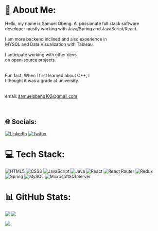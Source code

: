 # 💫 About Me:
Hello, my name is Samuel Obeng. A  passionate full stack software<br>developer mostly working with Java/Spring and JavaScript/React.<br><br>  I am more backend inclined and also experience in <br>            MYSQL and Data Visualization with Tableau.<br><br>         I anticipate working with other devs.<br>                      on open-source projects.<br><br><br>           Fun fact: When I first learned about C++, I<br>                     I thought it was a grade at university.<br><br><br>         email: samuelobeng102@gmail.com<br><br><br>


## 🌐 Socials:
[![LinkedIn](https://img.shields.io/badge/LinkedIn-%230077B5.svg?logo=linkedin&logoColor=white)](https://linkedin.com/in/www.linkedin.com/in/samobeng14De) [![Twitter](https://img.shields.io/badge/Twitter-%231DA1F2.svg?logo=Twitter&logoColor=white)](https://twitter.com/@samobeng14Dev) 

# 💻 Tech Stack:
![HTML5](https://img.shields.io/badge/html5-%23E34F26.svg?style=flat-square&logo=html5&logoColor=white) ![CSS3](https://img.shields.io/badge/css3-%231572B6.svg?style=flat-square&logo=css3&logoColor=white) ![JavaScript](https://img.shields.io/badge/javascript-%23323330.svg?style=flat-square&logo=javascript&logoColor=%23F7DF1E) ![Java](https://img.shields.io/badge/java-%23ED8B00.svg?style=flat-square&logo=java&logoColor=white) ![React](https://img.shields.io/badge/react-%2320232a.svg?style=flat-square&logo=react&logoColor=%2361DAFB) ![React Router](https://img.shields.io/badge/React_Router-CA4245?style=flat-square&logo=react-router&logoColor=white) ![Redux](https://img.shields.io/badge/redux-%23593d88.svg?style=flat-square&logo=redux&logoColor=white) ![Spring](https://img.shields.io/badge/spring-%236DB33F.svg?style=flat-square&logo=spring&logoColor=white) ![MySQL](https://img.shields.io/badge/mysql-%2300f.svg?style=flat-square&logo=mysql&logoColor=white) ![MicrosoftSQLServer](https://img.shields.io/badge/Microsoft%20SQL%20Sever-CC2927?style=flat-square&logo=microsoft%20sql%20server&logoColor=white)
# 📊 GitHub Stats:
<img align="left" src="https://github-readme-stats.vercel.app/api?username=samobeng14Dev&theme=darcula&hide_border=true&include_all_commits=false&count_private=false"/>

<img align="left" src="https://github-readme-streak-stats.herokuapp.com/?user=samobeng14Dev&theme=darcula&hide_border=true"/><br>

<img align="left" src="https://github-readme-stats.vercel.app/api/top-langs/?username=samobeng14Dev&theme=darcula&hide_border=true&include_all_commits=false&count_private=false&layout=compact"/>
<!-- Proudly created with GPRM ( https://gprm.itsvg.in ) -->
